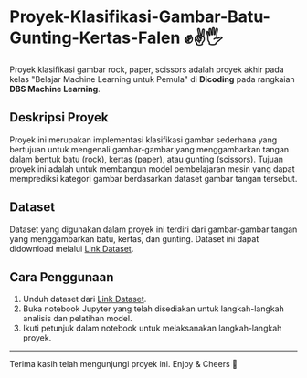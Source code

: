 # Proyek-Klasifikasi-Gambar-Batu-Gunting-Kertas-Falen ✊✌️🖐️

Proyek klasifikasi gambar rock, paper, scissors adalah proyek akhir pada kelas "Belajar Machine Learning untuk Pemula" di **Dicoding** pada rangkaian **DBS Machine Learning**.

## Deskripsi Proyek

Proyek ini merupakan implementasi klasifikasi gambar sederhana yang bertujuan untuk mengenali gambar-gambar yang menggambarkan tangan dalam bentuk batu (rock), kertas (paper), atau gunting (scissors). Tujuan proyek ini adalah untuk membangun model pembelajaran mesin yang dapat memprediksi kategori gambar berdasarkan dataset gambar tangan tersebut.

## Dataset

Dataset yang digunakan dalam proyek ini terdiri dari gambar-gambar tangan yang menggambarkan batu, kertas, dan gunting. Dataset ini dapat didownload melalui [Link Dataset](https://github.com/dicodingacademy/assets/releases/download/release/rockpaperscissors.zip).

## Cara Penggunaan

1. Unduh dataset dari [Link Dataset](https://github.com/dicodingacademy/assets/releases/download/release/rockpaperscissors.zip).
2. Buka notebook Jupyter yang telah disediakan untuk langkah-langkah analisis dan pelatihan model.
3. Ikuti petunjuk dalam notebook untuk melaksanakan langkah-langkah proyek.

---

Terima kasih telah mengunjungi proyek ini. Enjoy & Cheers 🥂

